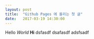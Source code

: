 ```yaml
---
layout: post
title:  "Github Pages 에 올리는 첫 글"
date:   2017-03-19 14:30:00
---
```


Hello *World* **Hi**
dsfasdf
dsafasdf
adsfsadf

